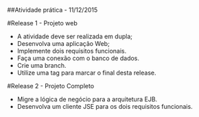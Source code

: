 ##Atividade prática - 11/12/2015

#Release 1 - Projeto web
- A atividade deve ser realizada em dupla;
- Desenvolva uma aplicação Web;
- Implemente dois requisitos funcionais.
- Faça uma conexão com o banco de dados.
- Crie uma branch.
- Utilize uma tag para marcar o final desta release.

#Release 2 - Projeto Completo
- Migre a lógica de negócio para a arquitetura EJB.
- Desenvolva um cliente JSE para os dois requisitos funcionais.

